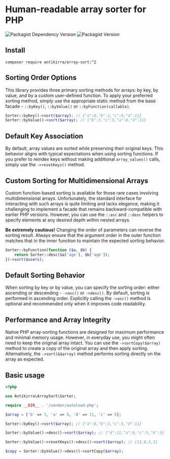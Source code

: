 # Human-readable array sorter for PHP

![Packagist Dependency Version](https://img.shields.io/packagist/dependency-v/antikirra/array-sort/php)
![Packagist Version](https://img.shields.io/packagist/v/antikirra/array-sort)

## Install

```console
composer require antikirra/array-sort:^2
```

## Sorting Order Options

This library provides three primary sorting methods for arrays: by key, by value, and by a custom user-defined function.
To apply your preferred sorting method, simply use the appropriate static method from the base facade - `::byKey()`,
`::byValue()` or `::byFunction(callable)`.

```php
Sorter::byKey()->sort($array); // {"a":8,"b":3,"c":5,"d":11}
Sorter::byValue()->sort($array); // {"b":3,"c":5,"a":8,"d":11}
```

## Default Key Association

By default, array values are sorted while preserving their original keys. This behavior aligns with typical expectations
when using sorting functions. If you prefer to reindex keys without making additional `array_values()` calls, simply use
the `->resetKeys()` method.

## Custom Sorting for Multidimensional Arrays

Custom function-based sorting is available for those rare cases involving multidimensional arrays. Unfortunately, the
standard interface for interacting with such arrays is quite limiting and lacks elegance, making it challenging to
implement a facade that remains backward-compatible with earlier PHP versions. However, you can use the `::asc` and
`::desc` helpers to specify elements at any desired depth within nested arrays.

**Be extremely cautious!** Changing the order of parameters can reverse the sorting result. Always ensure that the
argument order in the outer function matches that in the inner function to maintain the expected sorting behavior.

```php
Sorter::byFunction(function ($a, $b) {
    return Sorter::desc($a['age'], $b['age']);
})->sort($users);
```

## Default Sorting Behavior

When sorting by key or by value, you can specify the sorting order: either ascending or descending - `->asc()` or
`->desc()`.
By default, sorting is performed in ascending order. Explicitly calling the `->asc()` method is optional and recommended
only when it improves code readability.

## Performance and Array Integrity

Native PHP array-sorting functions are designed for maximum performance and minimal memory usage. However, in everyday
use, you might often need to keep the original array intact. You can use the `->sortCopy($array)` method to create a
copy of the original array and then apply sorting. Alternatively, the `->sort(&$array)` method performs sorting directly
on the array as expected.

## Basic usage

```php
<?php

use Antikirra\ArraySort\Sorter;

require __DIR__ . '/vendor/autoload.php';

$array = ['b' => 3, 'a' => 8, 'd' => 11, 'c' => 5];

Sorter::byKey()->sort($array); // {"a":8,"b":3,"c":5,"d":11}

Sorter::byValue()->desc()->sort($array); // {"d":11,"a":8,"c":5,"b":3}

Sorter::byValue()->resetKeys()->desc()->sort($array); // [11,8,5,3]

$copy = Sorter::byValue()->desc()->sortCopy($array);
```
